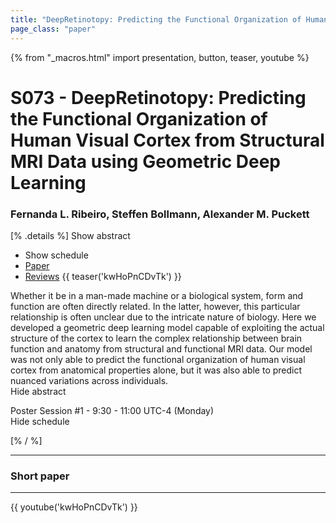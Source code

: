```yaml
---
title: "DeepRetinotopy: Predicting the Functional Organization of Human Visual Cortex from Structural MRI Data using Geometric Deep Learning"
page_class: "paper"
---
```


{% from "_macros.html" import presentation, button, teaser, youtube %}

# S073 - DeepRetinotopy: Predicting the Functional Organization of Human Visual Cortex from Structural MRI Data using Geometric Deep Learning

### Fernanda L. Ribeiro, Steffen Bollmann, Alexander M. Puckett

[% .details %]
<a class="toggle_visibility" data-selector=".abstract" data-level="3">Show abstract</a>
- <a class="toggle_visibility" data-selector=".schedule" data-level="3">Show schedule</a>
- <a href="https://openreview.net/pdf?id=Nw_trRFjPE">Paper</a>
- <a href="https://openreview.net/forum?id=Nw_trRFjPE">Reviews</a>
{{ teaser('kwHoPnCDvTk') }}

<p>
    <span class="abstract">
        Whether it be in a man-made machine or a biological system, form and function are often directly related. In the latter, however, this particular relationship is often unclear due to the intricate nature of biology. Here we developed a geometric deep learning model capable of exploiting the actual structure of the cortex to learn the complex relationship between brain function and anatomy from structural and functional MRI data. Our model was not only able to predict the functional organization of human visual cortex from anatomical properties alone, but it was also able to predict nuanced variations across individuals.
        <br>
        <span class="actions"><a class="toggle_visibility" data-level="2">Hide abstract</a></span>
    </span>
</p>

<p>
    <span class="schedule">
        Poster Session #1  - 9:30 - 11:00 UTC-4 (Monday)
        <br>
        <span class="actions"><a class="toggle_visibility" data-level="2">Hide schedule</a></span>
    </span>
</p>

<!-- {{ button("Access paper channel", "https://chat.midl.io/channel/s073") }} -->
[% / %]

---

### Short paper

---

{{ youtube('kwHoPnCDvTk') }}